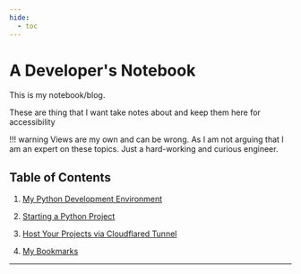 ```yaml
---
hide:
  - toc
---
```


# A Developer's Notebook

This is my notebook/blog.

These are thing that I want take notes about and keep them here for accessibility

!!! warning
    Views are my own and can be wrong. As I am not arguing that I am an expert on these topics. Just a hard-working and curious engineer.


## Table of Contents

1. [My Python Development Environment](my-python-development-environment.md)

2. [Starting a Python Project](starting-python-project.md)

3. [Host Your Projects via Cloudflared Tunnel](host-your-projects.md)

4. [My Bookmarks](my-bookmarks.md)

---
